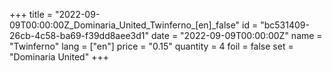 +++
title = "2022-09-09T00:00:00Z_Dominaria_United_Twinferno_[en]_false"
id = "bc531409-26cb-4c58-ba69-f39dd8aee3d1"
date = "2022-09-09T00:00:00Z"
name = "Twinferno"
lang = ["en"]
price = "0.15"
quantity = 4
foil = false
set = "Dominaria United"
+++

